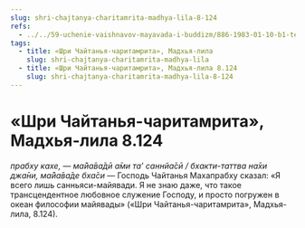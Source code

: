 ```yaml
---
slug: shri-chajtanya-charitamrita-madhya-lila-8-124
refs:
  - ../../59-uchenie-vaishnavov-mayavada-i-buddizm/886-1983-01-10-b1-temnaya-peshhera-otrecheniya.md
tags:
  - title: «Шри Чайтанья-чаритамрита», Мадхья-лила
    slug: shri-chajtanya-charitamrita-madhya-lila
  - title: «Шри Чайтанья-чаритамрита», Мадхья-лила 8.124
    slug: shri-chajtanya-charitamrita-madhya-lila-8-124
---
```


# «Шри Чайтанья-чаритамрита», Мадхья-лила 8.124

*прабху кахе, — ма̄йа̄ва̄дӣ а̄ми та’ саннйа̄сӣ / бхакти-таттва на̄хи джа̄ни, ма̄йа̄ва̄де бха̄си* — Господь Чайтанья Махапрабху сказал: «Я всего лишь санньяси-майявади. Я не знаю даже, что такое трансцендентное любовное служение Господу, и просто погружен в океан философии майявады» («Шри Чайтанья-чаритамрита», Мадхья-лила, 8.124).


